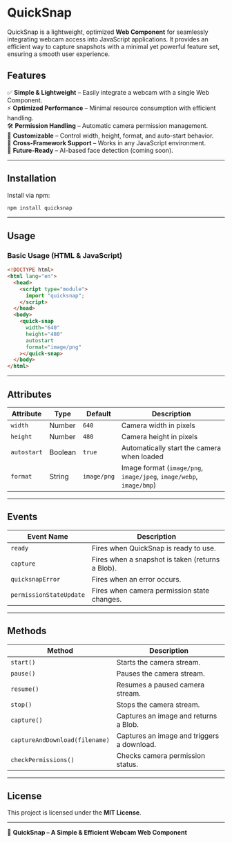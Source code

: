# **QuickSnap**

QuickSnap is a lightweight, optimized **Web Component** for seamlessly integrating webcam access into JavaScript applications. It provides an efficient way to capture snapshots with a minimal yet powerful feature set, ensuring a smooth user experience.

## **Features**

✅ **Simple & Lightweight** – Easily integrate a webcam with a single Web Component.  
⚡ **Optimized Performance** – Minimal resource consumption with efficient handling.  
🛠️ **Permission Handling** – Automatic camera permission management.  
🎨 **Customizable** – Control width, height, format, and auto-start behavior.  
🔄 **Cross-Framework Support** – Works in any JavaScript environment.  
🚀 **Future-Ready** – AI-based face detection (coming soon).

---

## **Installation**

Install via npm:

```sh
npm install quicksnap
```

---

## **Usage**

### **Basic Usage (HTML & JavaScript)**

```html
<!DOCTYPE html>
<html lang="en">
  <head>
    <script type="module">
      import "quicksnap";
    </script>
  </head>
  <body>
    <quick-snap
      width="640"
      height="480"
      autostart
      format="image/png"
    ></quick-snap>
  </body>
</html>
```

---

## **Attributes**

| Attribute   | Type    | Default     | Description                                                         |
| ----------- | ------- | ----------- | ------------------------------------------------------------------- |
| `width`     | Number  | `640`       | Camera width in pixels                                              |
| `height`    | Number  | `480`       | Camera height in pixels                                             |
| `autostart` | Boolean | `true`      | Automatically start the camera when loaded                          |
| `format`    | String  | `image/png` | Image format (`image/png`, `image/jpeg`, `image/webp`, `image/bmp`) |

---

## **Events**

| Event Name              | Description                                      |
| ----------------------- | ------------------------------------------------ |
| `ready`                 | Fires when QuickSnap is ready to use.            |
| `capture`               | Fires when a snapshot is taken (returns a Blob). |
| `quicksnapError`        | Fires when an error occurs.                      |
| `permissionStateUpdate` | Fires when camera permission state changes.      |

---

## **Methods**

| Method                         | Description                                |
| ------------------------------ | ------------------------------------------ |
| `start()`                      | Starts the camera stream.                  |
| `pause()`                      | Pauses the camera stream.                  |
| `resume()`                     | Resumes a paused camera stream.            |
| `stop()`                       | Stops the camera stream.                   |
| `capture()`                    | Captures an image and returns a Blob.      |
| `captureAndDownload(filename)` | Captures an image and triggers a download. |
| `checkPermissions()`           | Checks camera permission status.           |

---

## **License**

This project is licensed under the **MIT License**.

---

🚀 **QuickSnap – A Simple & Efficient Webcam Web Component**
